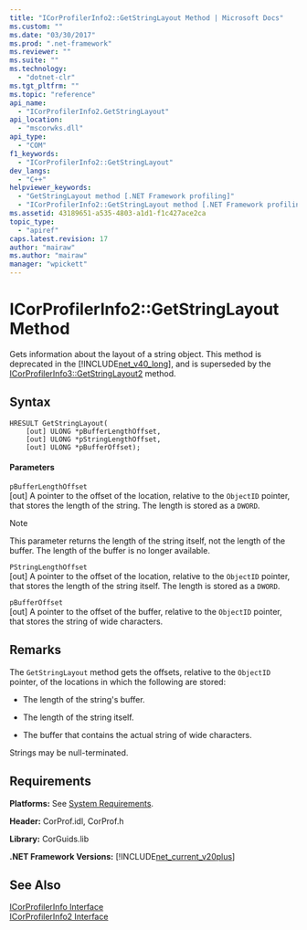 ```yaml
---
title: "ICorProfilerInfo2::GetStringLayout Method | Microsoft Docs"
ms.custom: ""
ms.date: "03/30/2017"
ms.prod: ".net-framework"
ms.reviewer: ""
ms.suite: ""
ms.technology: 
  - "dotnet-clr"
ms.tgt_pltfrm: ""
ms.topic: "reference"
api_name: 
  - "ICorProfilerInfo2.GetStringLayout"
api_location: 
  - "mscorwks.dll"
api_type: 
  - "COM"
f1_keywords: 
  - "ICorProfilerInfo2::GetStringLayout"
dev_langs: 
  - "C++"
helpviewer_keywords: 
  - "GetStringLayout method [.NET Framework profiling]"
  - "ICorProfilerInfo2::GetStringLayout method [.NET Framework profiling]"
ms.assetid: 43189651-a535-4803-a1d1-f1c427ace2ca
topic_type: 
  - "apiref"
caps.latest.revision: 17
author: "mairaw"
ms.author: "mairaw"
manager: "wpickett"
---
```

# ICorProfilerInfo2::GetStringLayout Method
Gets information about the layout of a string object. This method is deprecated in the [!INCLUDE[net_v40_long](../../../../includes/net-v40-long-md.md)], and is superseded by the [ICorProfilerInfo3::GetStringLayout2](../../../../docs/framework/unmanaged-api/profiling/icorprofilerinfo3-getstringlayout2-method.md) method.  
  
## Syntax  
  
```  
HRESULT GetStringLayout(  
    [out] ULONG *pBufferLengthOffset,  
    [out] ULONG *pStringLengthOffset,  
    [out] ULONG *pBufferOffset);  
```  
  
#### Parameters  
 `pBufferLengthOffset`  
 [out] A pointer to the offset of the location, relative to the `ObjectID` pointer, that stores the length of the string. The length is stored as a `DWORD`.  
  
> [!NOTE]
>  This parameter returns the length of the string itself, not the length of the buffer. The length of the buffer is no longer available.  
  
 `PStringLengthOffset`  
 [out] A pointer to the offset of the location, relative to the `ObjectID` pointer, that stores the length of the string itself. The length is stored as a `DWORD`.  
  
 `pBufferOffset`  
 [out] A pointer to the offset of the buffer, relative to the `ObjectID` pointer, that stores the string of wide characters.  
  
## Remarks  
 The `GetStringLayout` method gets the offsets, relative to the `ObjectID` pointer, of the locations in which the following are stored:  
  
-   The length of the string's buffer.  
  
-   The length of the string itself.  
  
-   The buffer that contains the actual string of wide characters.  
  
 Strings may be null-terminated.  
  
## Requirements  
 **Platforms:** See [System Requirements](../../../../docs/framework/get-started/system-requirements.md).  
  
 **Header:** CorProf.idl, CorProf.h  
  
 **Library:** CorGuids.lib  
  
 **.NET Framework Versions:** [!INCLUDE[net_current_v20plus](../../../../includes/net-current-v20plus-md.md)]  
  
## See Also  
 [ICorProfilerInfo Interface](../../../../docs/framework/unmanaged-api/profiling/icorprofilerinfo-interface.md)   
 [ICorProfilerInfo2 Interface](../../../../docs/framework/unmanaged-api/profiling/icorprofilerinfo2-interface.md)